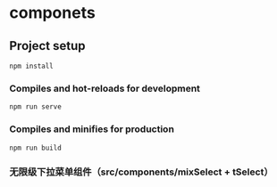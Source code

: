 # componets

## Project setup
```
npm install
```

### Compiles and hot-reloads for development
```
npm run serve
```

### Compiles and minifies for production
```
npm run build
```

### 无限级下拉菜单组件（src/components/mixSelect + tSelect）
```

```
